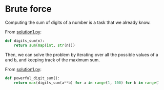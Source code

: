 # Brute force

Computing the sum of digits of a number is a task that we already know.

From [solution1.py](https://github.com/TurtleSmoke/Project-Euler/blob/main/problems/problem_0056/solution1.py):

```python
def digits_sum(n):
    return sum(map(int, str(n)))
```

Then, we can solve the problem by iterating over all the possible values of a and b, and keeping track of the maximum sum.

From [solution1.py](https://github.com/TurtleSmoke/Project-Euler/blob/main/problems/problem_0056/solution1.py):

```python
def powerful_digit_sum():
    return max(digits_sum(a**b) for a in range(1, 100) for b in range(1, 100))
```
